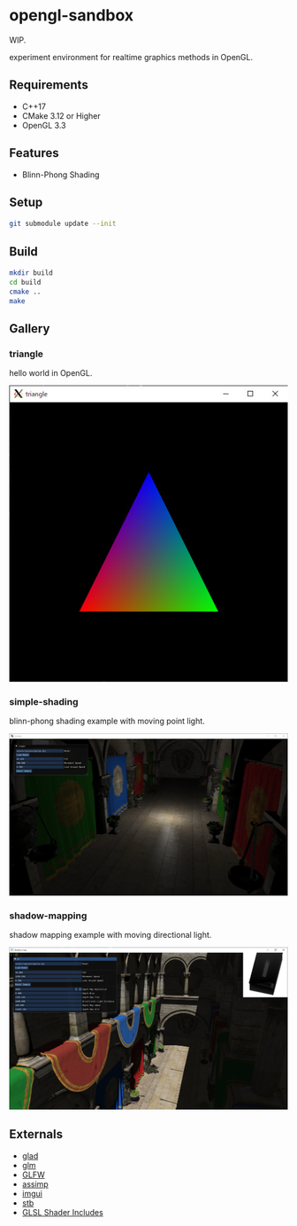 # opengl-sandbox

WIP.

experiment environment for realtime graphics methods in OpenGL.

## Requirements

* C++17
* CMake 3.12 or Higher
* OpenGL 3.3

## Features

* Blinn-Phong Shading

## Setup

```bash
git submodule update --init
```

## Build

```bash
mkdir build
cd build
cmake ..
make
```

## Gallery

### triangle

hello world in OpenGL.

![](./img/triangle.jpg)

### simple-shading

blinn-phong shading example with moving point light.

![](./img/simple-shading.jpg)

### shadow-mapping

shadow mapping example with moving directional light.

![](./img/shadow-mapping3.jpg)

## Externals

* [glad](https://github.com/Dav1dde/glad)
* [glm](https://github.com/g-truc/glm)
* [GLFW](https://github.com/glfw/glfw)
* [assimp](https://github.com/assimp/assimp)
* [imgui](https://github.com/ocornut/imgui)
* [stb](https://github.com/nothings/stb)
* [GLSL Shader Includes](https://github.com/tntmeijs/GLSL-Shader-Includes)